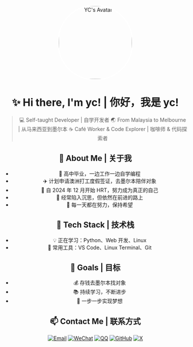 <div align="center">
  <img src="https://dev.1.ycxiao1204.com/mmexport1737968334307.jpg" alt="YC's Avatar" width="200" height="200" style="border-radius: 100px; border: 3px solid #fff;" />

# ✨ Hi there, I'm yc! | 你好，我是 yc!

> 💻 Self-taught Developer | 自学开发者
> 🌏 From Malaysia to Melbourne | 从马来西亚到墨尔本
> ☕ Café Worker & Code Explorer | 咖啡师 & 代码探索者

## 👤 About Me | 关于我

- 🏡 高中毕业，一边工作一边自学编程
- ✈️ 计划申请澳洲打工度假签证，去墨尔本陪伴对象
- 💊 自 2024 年 12 月开始 HRT，努力成为真正的自己
- 💭 经常陷入沉思，但依然在前进的路上
- 💙 每一天都在努力，保持希望

## 🚀 Tech Stack | 技术栈

- 💡 正在学习：Python、Web 开发、Linux
- 🔧 常用工具：VS Code、Linux Terminal、Git

## 🎯 Goals | 目标

- 💰 存钱去墨尔本找对象
- 📚 持续学习，不断进步
- 🌱 一步一步实现梦想

## 📫 Contact Me | 联系方式

[![Email](https://img.shields.io/badge/Email-yuchen%40ycxiao1204.com-blue?style=flat-square&logo=gmail)](mailto:yuchen@ycxiao1204.com)
[![WeChat](https://img.shields.io/badge/WeChat-ycXIAO__1204-brightgreen?style=flat-square&logo=wechat)](weixin://dl/chat?ycXIAO_1204)
[![QQ](https://img.shields.io/badge/QQ-603557921-blue?style=flat-square&logo=tencentqq)](http://wpa.qq.com/msgrd?v=3&uin=603557921&site=qq&menu=yes)
[![GitHub](https://img.shields.io/badge/GitHub-yuchen1204-black?style=flat-square&logo=github)](https://github.com/yuchen1204)
[![X](https://img.shields.io/badge/X-yuchen1204-black?style=flat-square&logo=x)](https://x.com/yuchen1204)
</div>


